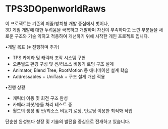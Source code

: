 # TPS3DOpenworldRaws
이 프로젝트는 기존의 퍼즐/방치형 개발 중심에서 벗어나,  
3D 게임 개발에 대한 두려움을 극복하고 개발하며 자신이 부족하다고 느낀 부분들을 새로운 구조와 기술 익히고 적용하여 개선하기 위해 시작한 개인 프로젝트 입니다.

•개발 목표 (※ 진행하며 추가)
- TPS 카메라 및 캐릭터 조작 시스템 구현
- 오픈월드 환경 구성 및 씬/리소스 비동기 로딩 구조 설계
- Animator, Blend Tree, RootMotion 등 애니메이션 설계 학습
- Addressables + UniTask + 구조 설계 개선 적용

•진행 상황
-  캐릭터 이동 및 회전 구조 완성
-  카메라 피봇/충돌 처리 테스트 중
-  월드의 생성 및 씬/리소스 비동기 로딩, 언로딩 이용한 최적화 작업

단순한 완성보다 성장 및 기술의 발전을 중심으로 전개하고 있습니다.
